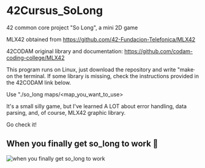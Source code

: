 # 42Cursus_SoLong
42 common core project "So Long", a mini 2D game

MLX42 obtained from https://github.com/42-Fundacion-Telefonica/MLX42

42CODAM original library and documentation: https://github.com/codam-coding-college/MLX42

This program runs on Linux, just download the repository and write "make· on the terminal. If some library is missing, check the instructions provided in the 42CODAM link below.

Use "./so_long maps/<map_you_want_to_use> 

It's a small silly game, but I've learned A LOT about error handling, data parsing, and, of course, MLX42 graphic library.

Go check it!

## When you finally get so_long to work 🚀

![when you finally get so_long to work](https://media.giphy.com/media/v1.Y2lkPTc5MGI3NjExODk3aHdoZDRvcGlscWgzcnhxMnA2cHdkdmRoZHBoY2N2MGJsZ3VpaSZlcD12MV9naWZzX3NlYXJjaCZjdD1n/9u4TXfoIM7wQHnfR1p/giphy.gif)

